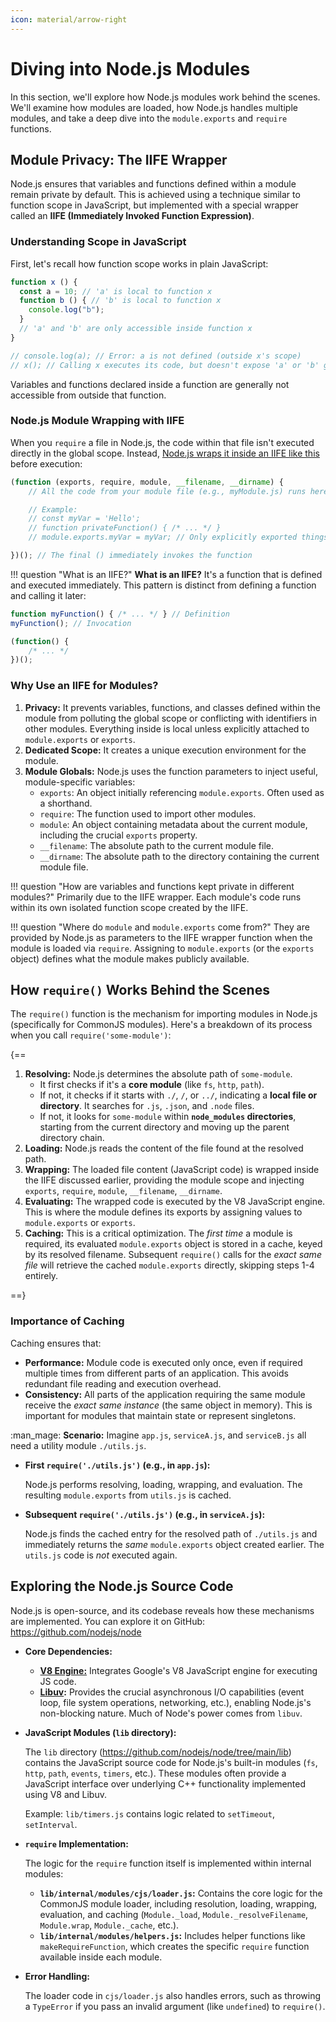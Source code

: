```yaml
---
icon: material/arrow-right
---
```


# Diving into Node.js Modules

In this section, we'll explore how Node.js modules work behind the scenes. We'll examine how modules are loaded, how Node.js handles multiple modules, and take a deep dive into the `module.exports` and `require` functions.

## Module Privacy: The IIFE Wrapper

Node.js ensures that variables and functions defined within a module remain private by default. This is achieved using a technique similar to function scope in JavaScript, but implemented with a special wrapper called an **IIFE (Immediately Invoked Function Expression)**.

### Understanding Scope in JavaScript

First, let's recall how function scope works in plain JavaScript:

```javascript
function x () {
  const a = 10; // 'a' is local to function x
  function b () { // 'b' is local to function x
    console.log("b");
  }
  // 'a' and 'b' are only accessible inside function x
}

// console.log(a); // Error: a is not defined (outside x's scope)
// x(); // Calling x executes its code, but doesn't expose 'a' or 'b' globally
```

Variables and functions declared inside a function are generally not accessible from outside that function.

### Node.js Module Wrapping with IIFE

When you `require` a file in Node.js, the code within that file isn't executed directly in the global scope. Instead, [Node.js wraps it inside an IIFE like this](https://github.com/nodejs/node/blob/main/lib/internal/modules/cjs/loader.js#L350) before execution:

```javascript
(function (exports, require, module, __filename, __dirname) {
    // All the code from your module file (e.g., myModule.js) runs here.

    // Example:
    // const myVar = 'Hello';
    // function privateFunction() { /* ... */ }
    // module.exports.myVar = myVar; // Only explicitly exported things are public.

})(); // The final () immediately invokes the function
```

!!! question "What is an IIFE?"
    **What is an IIFE?** It's a function that is defined and executed immediately. This pattern is distinct from defining a function and calling it later:

```javascript title="Normal function definition and invocation"
function myFunction() { /* ... */ } // Definition
myFunction(); // Invocation
```

```javascript title="IIFE - Definition and invocation combined"
(function() {
    /* ... */
})();
```

### Why Use an IIFE for Modules?

1.  **Privacy:** It prevents variables, functions, and classes defined within the module from polluting the global scope or conflicting with identifiers in other modules. Everything inside is local unless explicitly attached to `module.exports` or `exports`.
2.  **Dedicated Scope:** It creates a unique execution environment for the module.
3.  **Module Globals:** Node.js uses the function parameters to inject useful, module-specific variables:
    *   `exports`: An object initially referencing `module.exports`. Often used as a shorthand.
    *   `require`: The function used to import other modules.
    *   `module`: An object containing metadata about the current module, including the crucial `exports` property.
    *   `__filename`: The absolute path to the current module file.
    *   `__dirname`: The absolute path to the directory containing the current module file.

!!! question "How are variables and functions kept private in different modules?"
    Primarily due to the IIFE wrapper. Each module's code runs within its own isolated function scope created by the IIFE.

!!! question "Where do `module` and `module.exports` come from?"
    They are provided by Node.js as parameters to the IIFE wrapper function when the module is loaded via `require`. Assigning to `module.exports` (or the `exports` object) defines what the module makes publicly available.

## How `require()` Works Behind the Scenes

The `require()` function is the mechanism for importing modules in Node.js (specifically for CommonJS modules). Here's a breakdown of its process when you call `require('some-module')`:

{==

1.  **Resolving:** Node.js determines the absolute path of `some-module`.
    *   It first checks if it's a **core module** (like `fs`, `http`, `path`).
    *   If not, it checks if it starts with `./`, `/`, or `../`, indicating a **local file or directory**. It searches for `.js`, `.json`, and `.node` files.
    *   If not, it looks for `some-module` within **`node_modules` directories**, starting from the current directory and moving up the parent directory chain.
2.  **Loading:** Node.js reads the content of the file found at the resolved path.
3.  **Wrapping:** The loaded file content (JavaScript code) is wrapped inside the IIFE discussed earlier, providing the module scope and injecting `exports`, `require`, `module`, `__filename`, `__dirname`.
4.  **Evaluating:** The wrapped code is executed by the V8 JavaScript engine. This is where the module defines its exports by assigning values to `module.exports` or `exports`.
5.  **Caching:** This is a critical optimization. The *first time* a module is required, its evaluated `module.exports` object is stored in a cache, keyed by its resolved filename. Subsequent `require()` calls for the *exact same file* will retrieve the cached `module.exports` directly, skipping steps 1-4 entirely.

==}

### Importance of Caching

Caching ensures that:

*   **Performance:** Module code is executed only once, even if required multiple times from different parts of an application. This avoids redundant file reading and execution overhead.
*   **Consistency:** All parts of the application requiring the same module receive the *exact same instance* (the same object in memory). This is important for modules that maintain state or represent singletons.

:man_mage: **Scenario:** Imagine `app.js`, `serviceA.js`, and `serviceB.js` all need a utility module `./utils.js`.

*   **First `require('./utils.js')` (e.g., in `app.js`):**

    Node.js performs resolving, loading, wrapping, and evaluation. The resulting `module.exports` from `utils.js` is cached.

*   **Subsequent `require('./utils.js')` (e.g., in `serviceA.js`):**

    Node.js finds the cached entry for the resolved path of `./utils.js` and immediately returns the *same* `module.exports` object created earlier. The `utils.js` code is *not* executed again.

## Exploring the Node.js Source Code

Node.js is open-source, and its codebase reveals how these mechanisms are implemented. You can explore it on GitHub: <https://github.com/nodejs/node>

*   **Core Dependencies:**

    *   **[V8 Engine:](https://github.com/nodejs/node/tree/main/deps/v8)** Integrates Google's V8 JavaScript engine for executing JS code.
    *   **[Libuv](https://github.com/nodejs/node/tree/main/deps/uv):** Provides the crucial asynchronous I/O capabilities (event loop, file system operations, networking, etc.), enabling Node.js's non-blocking nature. Much of Node's power comes from `libuv`.

*   **JavaScript Modules (`lib` directory):**

    The `lib` directory (<https://github.com/nodejs/node/tree/main/lib>) contains the JavaScript source code for Node.js's built-in modules (`fs`, `http`, `path`, `events`, `timers`, etc.). These modules often provide a JavaScript interface over underlying C++ functionality implemented using V8 and Libuv.

    Example: `lib/timers.js` contains logic related to `setTimeout`, `setInterval`.

*   **`require` Implementation:**

    The logic for the `require` function itself is implemented within internal modules:

    *   **`lib/internal/modules/cjs/loader.js`:** Contains the core logic for the CommonJS module loader, including resolution, loading, wrapping, evaluation, and caching (`Module._load`, `Module._resolveFilename`, `Module.wrap`, `Module._cache`, etc.).
    *   **`lib/internal/modules/helpers.js`:** Includes helper functions like `makeRequireFunction`, which creates the specific `require` function available inside each module.

*   **Error Handling:**

    The loader code in `cjs/loader.js` also handles errors, such as throwing a `TypeError` if you pass an invalid argument (like `undefined`) to `require()`.
